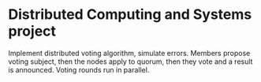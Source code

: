 # Distributed Computing and Systems project
Implement distributed voting algorithm, simulate errors. 
Members propose voting subject, then the nodes apply to quorum, 
then they vote and a result is announced. Voting rounds run in parallel.
